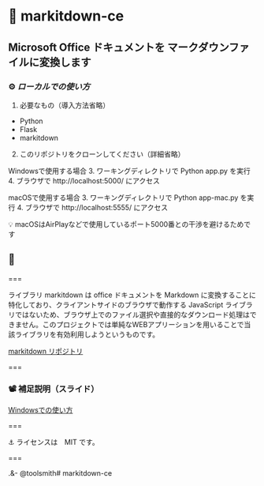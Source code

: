 # 📂 markitdown-ce

## Microsoft Office ドキュメントを マークダウンファイルに変換します

### ⚙️ *ローカルでの使い方*

1. 必要なもの（導入方法省略）
- Python
- Flask
- markitdown  
  
2. このリポジトリをクローンしてください（詳細省略）

Windowsで使用する場合
3. ワーキングディレクトリで Python app.py を実行
4. ブラウザで http://localhost:5000/ にアクセス

macOSで使用する場合
3. ワーキングディレクトリで Python app-mac.py を実行
4. ブラウザで http://localhost:5555/ にアクセス

💡 macOSはAirPlayなどで使用しているポート5000番との干渉を避けるためです

## 🚀

===

ライブラリ markitdown は office ドキュメントを Markdown に変換することに特化しており、クライアントサイドのブラウザで動作する JavaScript ライブラリではないため、ブラウザ上でのファイル選択や直接的なダウンロード処理はできません。このプロジェクトでは単純なWEBアプリーションを用いることで当該ライブラリを有効利用しようというものです。

[markitdown リポジトリ](https://github.com/microsoft/markitdown)

===

### 📽️ 補足説明（スライド）

[Windowsでの使い方](https://docs.google.com/presentation/d/e/2PACX-1vTRfpQqMJwOnIXo3CkFWh1v-aMVsH7JdDiaangU0wrZ_8mQHw1VSmWABBno9BCdyGlX3Tw7FXzKEwQQ/pub?start=true&loop=false&delayms=3000)

===

⚓️ ライセンスは　MIT です。

===

.&- @toolsmith# markitdown-ce

